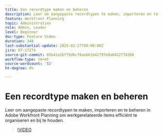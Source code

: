 ```yaml
---
title: Een recordtype maken en beheren
description: Leer om aangepaste recordtypen te maken, importeren en te beheren in Adobe Workfront Planning om werkgerelateerde items efficiënt te organiseren en bij te houden.
feature: Workfront Planning
topic: Administration
role: Admin, Leader
level: Beginner
doc-type: Feature Video
duration: 348
last-substantial-update: 2025-02-27T00:00:00Z
jira: KT-17274
source-git-commit: 05b41a1bf79d6cf8ae661b42797e8a8422f78388
workflow-type: tm+mt
source-wordcount: '52'
ht-degree: 0%

---
```



# Een recordtype maken en beheren

Leer om aangepaste recordtypen te maken, importeren en te beheren in Adobe Workfront Planning om werkgerelateerde items efficiënt te organiseren en bij te houden.

>[!VIDEO](https://video.tv.adobe.com/v/3448090/?learn=on&enablevpops&captions=dut)
